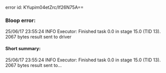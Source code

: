 error id: KYupim04etZrc/If26N75A==
### Bloop error:

25/06/17 23:55:24 INFO Executor: Finished task 0.0 in stage 15.0 (TID 13). 2067 bytes result sent to driver
#### Short summary: 

25/06/17 23:55:24 INFO Executor: Finished task 0.0 in stage 15.0 (TID 13). 2067 bytes result sent to...